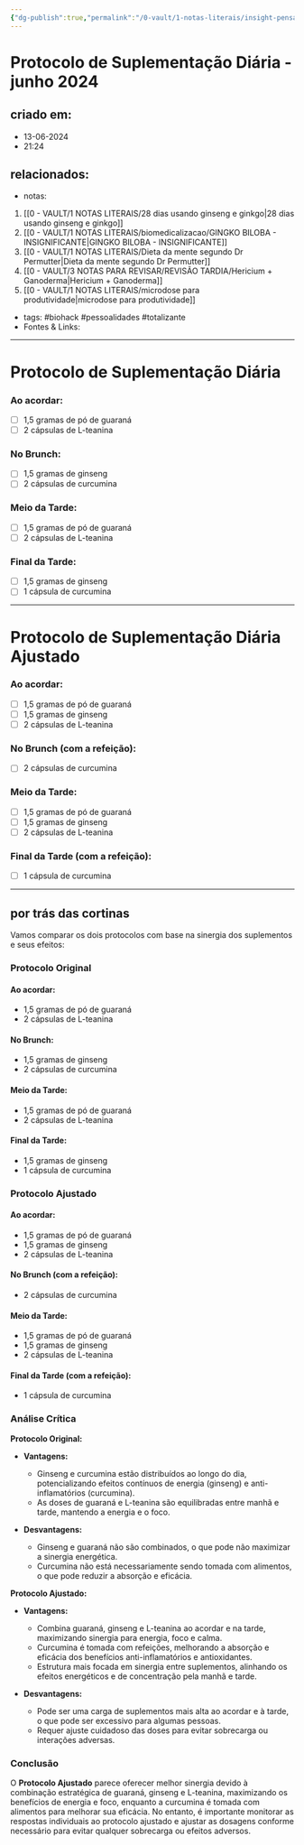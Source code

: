 ```yaml
---
{"dg-publish":true,"permalink":"/0-vault/1-notas-literais/insight-pensamento-e-meditacao/protocolo-de-suplementacao-diaria-junho-2024/","tags":["biohack","pessoalidades","totalizante"],"dgHomeLink":true,"dgShowLocalGraph":true,"dgShowFileTree":true,"dgEnableSearch":true}
---
```


# Protocolo de Suplementação Diária - junho 2024

## criado em: 
- 13-06-2024
- 21:24
## relacionados:
- notas:
1. [[0 - VAULT/1 NOTAS LITERAIS/28 dias usando ginseng e ginkgo\|28 dias usando ginseng e ginkgo]]
2. [[0 - VAULT/1 NOTAS LITERAIS/biomedicalizacao/GINGKO BILOBA - INSIGNIFICANTE\|GINGKO BILOBA - INSIGNIFICANTE]]
3. [[0 - VAULT/1 NOTAS LITERAIS/Dieta da mente segundo Dr Permutter\|Dieta da mente segundo Dr Permutter]]
4. [[0 - VAULT/3 NOTAS PARA REVISAR/REVISÃO TARDIA/Hericium + Ganoderma\|Hericium + Ganoderma]]
5. [[0 - VAULT/1 NOTAS LITERAIS/microdose para produtividade\|microdose para produtividade]]
- tags: #biohack #pessoalidades #totalizante
- Fontes & Links: 
---
# Protocolo de Suplementação Diária

### Ao acordar:
- [ ] 1,5 gramas de pó de guaraná
- [ ] 2 cápsulas de L-teanina

### No Brunch:
- [ ] 1,5 gramas de ginseng
- [ ] 2 cápsulas de curcumina

### Meio da Tarde:
- [ ] 1,5 gramas de pó de guaraná
- [ ] 2 cápsulas de L-teanina

### Final da Tarde:
- [ ] 1,5 gramas de ginseng
- [ ] 1 cápsula de curcumina

---

# Protocolo de Suplementação Diária Ajustado

### Ao acordar:
- [ ] 1,5 gramas de pó de guaraná
- [ ] 1,5 gramas de ginseng
- [ ] 2 cápsulas de L-teanina

### No Brunch (com a refeição):
- [ ] 2 cápsulas de curcumina

### Meio da Tarde:
- [ ] 1,5 gramas de pó de guaraná
- [ ] 1,5 gramas de ginseng
- [ ] 2 cápsulas de L-teanina

### Final da Tarde (com a refeição):
- [ ] 1 cápsula de curcumina


---

## por trás das cortinas

Vamos comparar os dois protocolos com base na sinergia dos suplementos e seus efeitos:

### Protocolo Original
#### Ao acordar:
- 1,5 gramas de pó de guaraná
- 2 cápsulas de L-teanina

#### No Brunch:
- 1,5 gramas de ginseng
- 2 cápsulas de curcumina

#### Meio da Tarde:
- 1,5 gramas de pó de guaraná
- 2 cápsulas de L-teanina

#### Final da Tarde:
- 1,5 gramas de ginseng
- 1 cápsula de curcumina

### Protocolo Ajustado
#### Ao acordar:
- 1,5 gramas de pó de guaraná
- 1,5 gramas de ginseng
- 2 cápsulas de L-teanina

#### No Brunch (com a refeição):
- 2 cápsulas de curcumina

#### Meio da Tarde:
- 1,5 gramas de pó de guaraná
- 1,5 gramas de ginseng
- 2 cápsulas de L-teanina

#### Final da Tarde (com a refeição):
- 1 cápsula de curcumina

### Análise Crítica

**Protocolo Original:**
- **Vantagens:**
  - Ginseng e curcumina estão distribuídos ao longo do dia, potencializando efeitos contínuos de energia (ginseng) e anti-inflamatórios (curcumina).
  - As doses de guaraná e L-teanina são equilibradas entre manhã e tarde, mantendo a energia e o foco.

- **Desvantagens:**
  - Ginseng e guaraná não são combinados, o que pode não maximizar a sinergia energética.
  - Curcumina não está necessariamente sendo tomada com alimentos, o que pode reduzir a absorção e eficácia.

**Protocolo Ajustado:**
- **Vantagens:**
  - Combina guaraná, ginseng e L-teanina ao acordar e na tarde, maximizando sinergia para energia, foco e calma.
  - Curcumina é tomada com refeições, melhorando a absorção e eficácia dos benefícios anti-inflamatórios e antioxidantes.
  - Estrutura mais focada em sinergia entre suplementos, alinhando os efeitos energéticos e de concentração pela manhã e tarde.

- **Desvantagens:**
  - Pode ser uma carga de suplementos mais alta ao acordar e à tarde, o que pode ser excessivo para algumas pessoas.
  - Requer ajuste cuidadoso das doses para evitar sobrecarga ou interações adversas.

### Conclusão
O **Protocolo Ajustado** parece oferecer melhor sinergia devido à combinação estratégica de guaraná, ginseng e L-teanina, maximizando os benefícios de energia e foco, enquanto a curcumina é tomada com alimentos para melhorar sua eficácia. No entanto, é importante monitorar as respostas individuais ao protocolo ajustado e ajustar as dosagens conforme necessário para evitar qualquer sobrecarga ou efeitos adversos. 